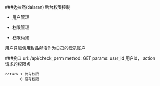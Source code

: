 ###达拉然(dalaran)
后台权限控制


+ 用户管理

+ 权限管理

+ 权限构建



用户只能使用甜品邮箱作为自己的登录账户

###接口
    url: /api/check_perm
    method: GET
    params:
        user_id 用户id，
        action  请求的权限点
    
    return 1 拥有权限
           0 没有权限
           
    
    